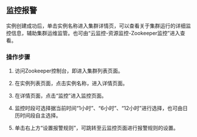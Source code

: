 ## 监控报警
实例创建成功后，单击实例名称进入集群详情页，可以查看关于集群运行的详细监控信息，辅助集群运维监管。也可由“云监控-资源监控-Zookeeper监控”进入查看。</br>

### 操作步骤
1. 访问Zookeeper控制台，即进入集群列表页面。</br>

2. 在实例列表页面，点击实例名称，进入详情页面。</br>

3. 在详情页面，点击“监控”进入监控页面。</br>

4. 监控时段可选择据当前时间“1小时”、“6小时”、“12小时”进行选择，也可由日历时间段自主选择。</br>

5. 单击右上方“设置报警规则”，可跳转至云监控页面进行报警规则的设置。
